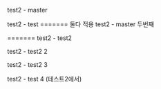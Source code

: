 test2 - master


test2 - test
======= 둘다 적용
test2 - master 두번째

=======
test2 - test2

test2 - test2 2

test2 - test2 3

test2 - test 4 (테스트2에서)

